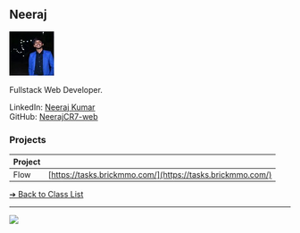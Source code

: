 <style>@import url("//readme.codeadam.ca/readme.css");</style>

## Neeraj

![Neeraj](../images/mine.jpg)

Fullstack Web Developer.

LinkedIn: [Neeraj Kumar](https://www.linkedin.com/in/neeraj-k-89a460114//)  
GitHub: [NeerajCR7-web](https://github.com/NeerajCR7-web)  

### Projects

| Project | |
| - | - |
| Flow | [https://tasks.brickmmo.com/](https://tasks.brickmmo.com/) |

[&#10132; Back to Class List](/)

---

<a href="https://brickmmo.com">
<img src="https://brickmmo.com/images/brickmmo-logo-horizontal.jpg" width="100">
</a>